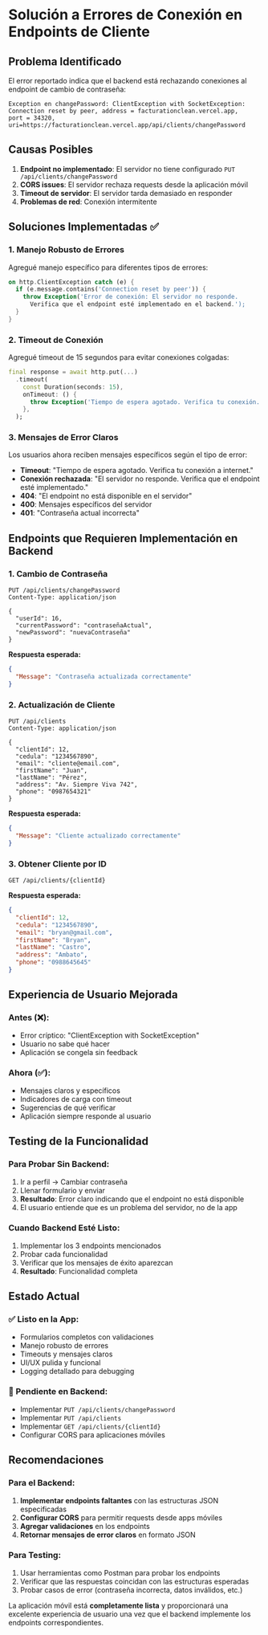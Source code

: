 # Solución a Errores de Conexión en Endpoints de Cliente

## Problema Identificado

El error reportado indica que el backend está rechazando conexiones al endpoint de cambio de contraseña:

```
Exception en changePassword: ClientException with SocketException: 
Connection reset by peer, address = facturationclean.vercel.app, 
port = 34320, uri=https://facturationclean.vercel.app/api/clients/changePassword
```

## Causas Posibles

1. **Endpoint no implementado**: El servidor no tiene configurado `PUT /api/clients/changePassword`
2. **CORS issues**: El servidor rechaza requests desde la aplicación móvil
3. **Timeout de servidor**: El servidor tarda demasiado en responder
4. **Problemas de red**: Conexión intermitente

## Soluciones Implementadas ✅

### 1. Manejo Robusto de Errores

Agregué manejo específico para diferentes tipos de errores:

```dart
on http.ClientException catch (e) {
  if (e.message.contains('Connection reset by peer')) {
    throw Exception('Error de conexión: El servidor no responde. 
      Verifica que el endpoint esté implementado en el backend.');
  }
}
```

### 2. Timeout de Conexión

Agregué timeout de 15 segundos para evitar conexiones colgadas:

```dart
final response = await http.put(...)
  .timeout(
    const Duration(seconds: 15),
    onTimeout: () {
      throw Exception('Tiempo de espera agotado. Verifica tu conexión.');
    },
  );
```

### 3. Mensajes de Error Claros

Los usuarios ahora reciben mensajes específicos según el tipo de error:

- **Timeout**: "Tiempo de espera agotado. Verifica tu conexión a internet."
- **Conexión rechazada**: "El servidor no responde. Verifica que el endpoint esté implementado."
- **404**: "El endpoint no está disponible en el servidor"
- **400**: Mensajes específicos del servidor
- **401**: "Contraseña actual incorrecta"

## Endpoints que Requieren Implementación en Backend

### 1. Cambio de Contraseña
```http
PUT /api/clients/changePassword
Content-Type: application/json

{
  "userId": 16,
  "currentPassword": "contraseñaActual",
  "newPassword": "nuevaContraseña"
}
```

**Respuesta esperada:**
```json
{
  "Message": "Contraseña actualizada correctamente"
}
```

### 2. Actualización de Cliente
```http
PUT /api/clients
Content-Type: application/json

{
  "clientId": 12,
  "cedula": "1234567890",
  "email": "cliente@email.com",
  "firstName": "Juan",
  "lastName": "Pérez",
  "address": "Av. Siempre Viva 742",
  "phone": "0987654321"
}
```

**Respuesta esperada:**
```json
{
  "Message": "Cliente actualizado correctamente"
}
```

### 3. Obtener Cliente por ID
```http
GET /api/clients/{clientId}
```

**Respuesta esperada:**
```json
{
  "clientId": 12,
  "cedula": "1234567890",
  "email": "bryan@gmail.com",
  "firstName": "Bryan",
  "lastName": "Castro",
  "address": "Ambato",
  "phone": "0988645645"
}
```

## Experiencia de Usuario Mejorada

### Antes (❌):
- Error críptico: "ClientException with SocketException"
- Usuario no sabe qué hacer
- Aplicación se congela sin feedback

### Ahora (✅):
- Mensajes claros y específicos
- Indicadores de carga con timeout
- Sugerencias de qué verificar
- Aplicación siempre responde al usuario

## Testing de la Funcionalidad

### Para Probar Sin Backend:
1. Ir a perfil → Cambiar contraseña
2. Llenar formulario y enviar
3. **Resultado**: Error claro indicando que el endpoint no está disponible
4. El usuario entiende que es un problema del servidor, no de la app

### Cuando Backend Esté Listo:
1. Implementar los 3 endpoints mencionados
2. Probar cada funcionalidad
3. Verificar que los mensajes de éxito aparezcan
4. **Resultado**: Funcionalidad completa

## Estado Actual

### ✅ Listo en la App:
- Formularios completos con validaciones
- Manejo robusto de errores
- Timeouts y mensajes claros
- UI/UX pulida y funcional
- Logging detallado para debugging

### 🔄 Pendiente en Backend:
- Implementar `PUT /api/clients/changePassword`
- Implementar `PUT /api/clients`
- Implementar `GET /api/clients/{clientId}`
- Configurar CORS para aplicaciones móviles

## Recomendaciones

### Para el Backend:
1. **Implementar endpoints faltantes** con las estructuras JSON especificadas
2. **Configurar CORS** para permitir requests desde apps móviles
3. **Agregar validaciones** en los endpoints
4. **Retornar mensajes de error claros** en formato JSON

### Para Testing:
1. Usar herramientas como Postman para probar los endpoints
2. Verificar que las respuestas coincidan con las estructuras esperadas
3. Probar casos de error (contraseña incorrecta, datos inválidos, etc.)

La aplicación móvil está **completamente lista** y proporcionará una excelente experiencia de usuario una vez que el backend implemente los endpoints correspondientes.
